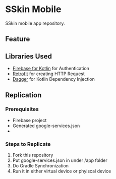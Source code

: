 # SSkin Mobile

SSkin mobile app repository.

## Feature

## Libraries Used

- [Firebase for Kotlin](https://firebase.google.com/docs/android/setup?hl=id) for Authentication
- [Retrofit](https://github.com/square/retrofit) for creating HTTP Request
- [Dagger](https://github.com/WeRockStar/Dagger2) for Kotlin Dependency Injection

## Replication

### Prerequisites

- Firebase project
- Generated google-services.json
-

### Steps to Replicate

1. Fork this repository
2. Put google-services.json in under /app folder
3. Do Gradle Synchronization
4. Run it in either virtual device or phyiscal device